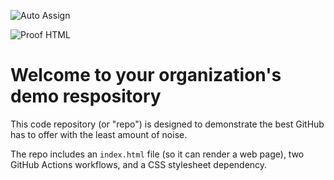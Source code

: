 ![Auto Assign](https://github.com/YAJ-International/demo-repository/actions/workflows/auto-assign.yml/badge.svg)

![Proof HTML](https://github.com/YAJ-International/demo-repository/actions/workflows/proof-html.yml/badge.svg)

# Welcome to your organization's demo respository
This code repository (or "repo") is designed to demonstrate the best GitHub has to offer with the least amount of noise.

The repo includes an `index.html` file (so it can render a web page), two GitHub Actions workflows, and a CSS stylesheet dependency.
